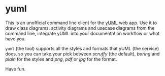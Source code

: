# yuml

This is an unofficial command line client for the [yUML](http://yuml.me) web
app. Use it to draw class diagrams, activity diagrams and usecase diagrams
from the command line, integrate yUML into your documentation workflow or what
have you.

`yuml` (the tool) supports all the styles and formats that yUML (the service)
does, so you can take your pick between *scruffy* (the default), *boring* and
*plain* for the styles and *png*, *pdf* or *jpg* for the format.

Have fun.
